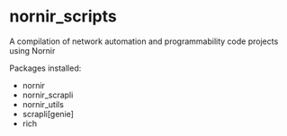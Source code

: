 # nornir_scripts
A compilation of network automation and programmability code projects using Nornir

Packages installed:
- nornir
- nornir_scrapli
- nornir_utils
- scrapli[genie]
- rich
